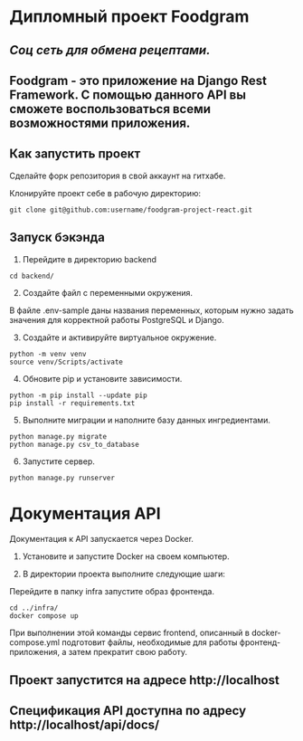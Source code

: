 # Дипломный проект Foodgram
## _Соц сеть для обмена рецептами._
## Foodgram - это приложение на Django Rest Framework. С помощью данного API вы сможете воспользоваться всеми возможностями приложения.
## Как запустить проект

Сделайте форк репозитория в свой аккаунт на гитхабе.

Клонируйте проект себе в рабочую директорию:

```
git clone git@github.com:username/foodgram-project-react.git
```

## Запуск бэкэнда
1. Перейдите в директорию backend
```
cd backend/
```

2. Создайте файл с переменными окружения.

В файле .env-sample даны названия переменных, которым нужно задать значения для корректной работы PostgreSQL и Django.

3. Создайте и активируйте виртуальное окружение.
```
python -m venv venv
source venv/Scripts/activate
```

4. Обновите pip и установите зависимости.
```
python -m pip install --update pip
pip install -r requirements.txt
```

5. Выполните миграции и наполните базу данных ингредиентами.
```
python manage.py migrate
python manage.py csv_to_database
```

6. Запустите сервер.
```
python manage.py runserver
```

# Документация API
Документация к API запускается через Docker.

1. Установите и запустите Docker на своем компьютер.

2. В директории проекта выполните следующие шаги:

Перейдите в папку infra запустите образ фронтенда.
```
cd ../infra/
docker compose up
```

При выполнении этой команды сервис frontend, описанный в docker-compose.yml подготовит файлы, необходимые для работы фронтенд-приложения, а затем прекратит свою работу.

## Проект запустится на адресе http://localhost
## Спецификация API доступна по адресу http://localhost/api/docs/

